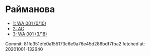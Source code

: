 # Райманова
- [1: WA 001 (0/10)](1.md)
- [2: AC](2.md)
- [3: WA 001 (3/18)](3.md)

Commit: 81fe351efe0a155173c6e9a76e45d286bdf7fba2
 fetched at: 20201001-132640
